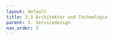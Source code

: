 ```yaml
---
layout: default
title: 3.3 Architektur und Technologie
parent: 3. Servicedesign
nav_order: 3
---
```

